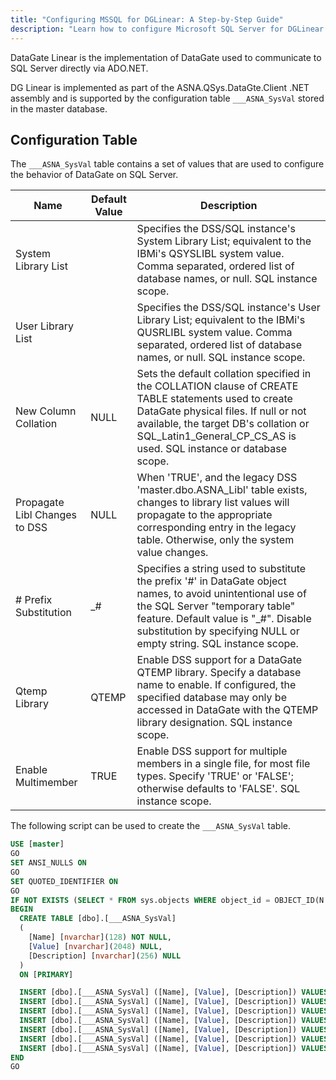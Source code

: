 ```yaml
---
title: "Configuring MSSQL for DGLinear: A Step-by-Step Guide"
description: "Learn how to configure Microsoft SQL Server for DGLinear integration. This guide covers setup, optimization, and troubleshooting tips."
---
```


DataGate Linear is the implementation of DataGate used to communicate to SQL Server directly via ADO.NET.  

DG Linear is implemented as part of the ASNA.QSys.DataGte.Client .NET assembly and is supported by the configuration table `___ASNA_SysVal` stored in the master database.


## Configuration Table
The `___ASNA_SysVal` table contains a set of values that are used to configure the behavior of DataGate on SQL Server.

| Name | Default Value | Description
| ---- | ------------- | -----------
System Library List |  | Specifies the DSS/SQL instance's System Library List; equivalent to the IBMi's QSYSLIBL system value. Comma separated, ordered list of database names, or null. SQL instance scope.
User Library List |  | Specifies the DSS/SQL instance's User Library List; equivalent to the IBMi's QUSRLIBL system value. Comma separated, ordered list of database names, or null. SQL instance scope.
New Column Collation | NULL | Sets the default collation specified in the COLLATION clause of CREATE TABLE statements used to create DataGate physical files. If null or not available, the target DB's collation or SQL_Latin1_General_CP_CS_AS is used. SQL instance or database scope.
Propagate Libl Changes to DSS | NULL | When 'TRUE', and the legacy DSS 'master.dbo.ASNA_Libl' table exists, changes to library list values will propagate to the appropriate corresponding entry in the legacy table.  Otherwise, only the system value changes.
\# Prefix Substitution | _# | Specifies a string used to substitute the prefix '#' in DataGate object names, to avoid unintentional use of the SQL Server "temporary table" feature.  Default value is "_#".  Disable substitution by specifying NULL or empty string.  SQL instance scope.
Qtemp Library | QTEMP | Enable DSS support for a DataGate QTEMP library. Specify a database name to enable. If configured, the specified database may only be accessed in DataGate with the QTEMP library designation. SQL instance scope.
Enable Multimember | TRUE | Enable DSS support for multiple members in a single file, for most file types. Specify 'TRUE' or 'FALSE'; otherwise defaults to 'FALSE'.  SQL instance scope.

The following script can be used to create the `___ASNA_SysVal` table.

```sql
USE [master]
GO
SET ANSI_NULLS ON
GO
SET QUOTED_IDENTIFIER ON
GO
IF NOT EXISTS (SELECT * FROM sys.objects WHERE object_id = OBJECT_ID(N'[dbo].[___ASNA_SysVal]') AND type in (N'U'))
BEGIN
  CREATE TABLE [dbo].[___ASNA_SysVal]
  (
    [Name] [nvarchar](128) NOT NULL,
    [Value] [nvarchar](2048) NULL,
    [Description] [nvarchar](256) NULL
  )
  ON [PRIMARY]

  INSERT [dbo].[___ASNA_SysVal] ([Name], [Value], [Description]) VALUES (N'System Library List', NULL, N'Specifies the DSS/SQL instance''s System Library List; equivalent to the IBMi''s QSYSLIBL system value. Comma separated, ordered list of database names, or null. SQL instance scope.')
  INSERT [dbo].[___ASNA_SysVal] ([Name], [Value], [Description]) VALUES (N'User Library List', NULL, N'Specifies the DSS/SQL instance''s User Library List; equivalent to the IBMi''s QUSRLIBL system value. Comma separated, ordered list of database names, or null. SQL instance scope.')
  INSERT [dbo].[___ASNA_SysVal] ([Name], [Value], [Description]) VALUES (N'New Column Collation', NULL, N'Sets the default collation specified in the COLLATION clause of CREATE TABLE statements used to create DataGate physical files. If null or not available, the target DB''s collation or SQL_Latin1_General_CP_CS_AS is used. SQL instance or database scope.')
  INSERT [dbo].[___ASNA_SysVal] ([Name], [Value], [Description]) VALUES (N'Propagate Libl Changes to DSS', NULL, N'When ''TRUE'', and the legacy DSS ''master.dbo.ASNA_Libl'' table exists, changes to library list values will propagate to the appropriate corresponding entry in the legacy table.  Otherwise, only the system value changes.')
  INSERT [dbo].[___ASNA_SysVal] ([Name], [Value], [Description]) VALUES (N'# Prefix Substitution', N'_#', N'Specifies a string used to substitute the prefix ''#'' in DataGate object names, to avoid unintentional use of the SQL Server "temporary table" feature.  Default value is "_#".  Disable substitution by specifying NULL or empty string.  SQL instance scope.')
  INSERT [dbo].[___ASNA_SysVal] ([Name], [Value], [Description]) VALUES (N'Qtemp Library', N'QTEMP', N'Enable DSS support for a DataGate QTEMP library. Specify a database name to enable. If configured, the specified database may only be accessed in DataGate with the QTEMP library designation. SQL instance scope.')
  INSERT [dbo].[___ASNA_SysVal] ([Name], [Value], [Description]) VALUES (N'Enable Multimember', 'TRUE', N'Enable DSS support for multiple members in a single file, for most file types. Specify ''TRUE'' or ''FALSE''; otherwise defaults to ''FALSE''.  SQL instance scope.')
END
GO
```
